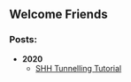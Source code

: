 ## Welcome Friends




### Posts:
- **2020**
  - [SHH Tunnelling Tutorial](/posts/2020/ssh_tunneling.html)
